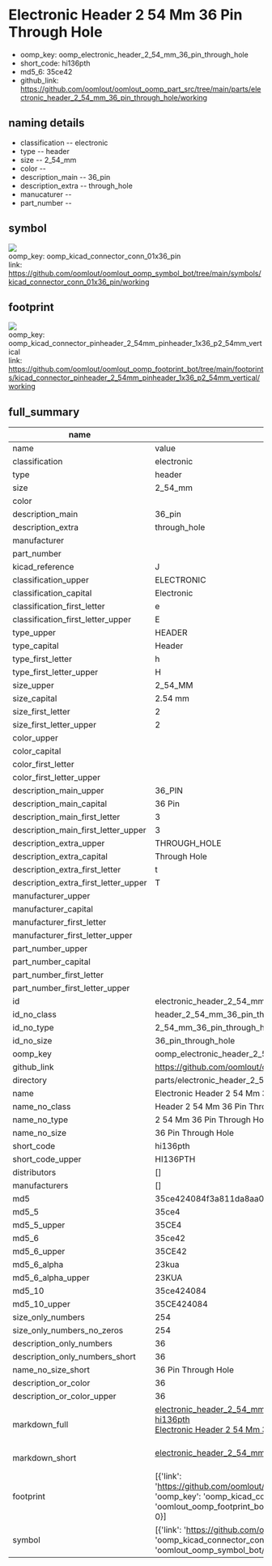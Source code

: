 # Electronic Header 2 54 Mm 36 Pin Through Hole

  
* oomp_key: oomp_electronic_header_2_54_mm_36_pin_through_hole 
* short_code: hi136pth
* md5_6: 35ce42  
* github_link: https://github.com/oomlout/oomlout_oomp_part_src/tree/main/parts/electronic_header_2_54_mm_36_pin_through_hole/working  
## naming details
* classification -- electronic
* type -- header
* size -- 2_54_mm
* color -- 
* description_main -- 36_pin
* description_extra -- through_hole
* manucaturer -- 
* part_number -- 



## symbol

![](symbol/{index}/working/working_600.png)  
oomp_key: oomp_kicad_connector_conn_01x36_pin  
link: https://github.com/oomlout/oomlout_oomp_symbol_bot/tree/main/symbols/kicad_connector_conn_01x36_pin/working  

## footprint

![](footprint/{index}/working/working_600.png)  
oomp_key: oomp_kicad_connector_pinheader_2_54mm_pinheader_1x36_p2_54mm_vertical  
link: https://github.com/oomlout/oomlout_oomp_footprint_bot/tree/main/footprints/kicad_connector_pinheader_2_54mm_pinheader_1x36_p2_54mm_vertical/working  

## full_summary
| name | value | 
| --- | --- | 
| name | value | 
| classification | electronic | 
| type | header | 
| size | 2_54_mm | 
| color |  | 
| description_main | 36_pin | 
| description_extra | through_hole | 
| manufacturer |  | 
| part_number |  | 
| kicad_reference | J | 
| classification_upper | ELECTRONIC | 
| classification_capital | Electronic | 
| classification_first_letter | e | 
| classification_first_letter_upper | E | 
| type_upper | HEADER | 
| type_capital | Header | 
| type_first_letter | h | 
| type_first_letter_upper | H | 
| size_upper | 2_54_MM | 
| size_capital | 2.54 mm | 
| size_first_letter | 2 | 
| size_first_letter_upper | 2 | 
| color_upper |  | 
| color_capital |  | 
| color_first_letter |  | 
| color_first_letter_upper |  | 
| description_main_upper | 36_PIN | 
| description_main_capital | 36 Pin | 
| description_main_first_letter | 3 | 
| description_main_first_letter_upper | 3 | 
| description_extra_upper | THROUGH_HOLE | 
| description_extra_capital | Through Hole | 
| description_extra_first_letter | t | 
| description_extra_first_letter_upper | T | 
| manufacturer_upper |  | 
| manufacturer_capital |  | 
| manufacturer_first_letter |  | 
| manufacturer_first_letter_upper |  | 
| part_number_upper |  | 
| part_number_capital |  | 
| part_number_first_letter |  | 
| part_number_first_letter_upper |  | 
| id | electronic_header_2_54_mm_36_pin_through_hole | 
| id_no_class | header_2_54_mm_36_pin_through_hole | 
| id_no_type | 2_54_mm_36_pin_through_hole | 
| id_no_size | 36_pin_through_hole | 
| oomp_key | oomp_electronic_header_2_54_mm_36_pin_through_hole | 
| github_link | https://github.com/oomlout/oomlout_oomp_part_src/tree/main/parts/electronic_header_2_54_mm_36_pin_through_hole/working | 
| directory | parts/electronic_header_2_54_mm_36_pin_through_hole | 
| name | Electronic Header 2 54 Mm 36 Pin Through Hole | 
| name_no_class | Header 2 54 Mm 36 Pin Through Hole | 
| name_no_type | 2 54 Mm 36 Pin Through Hole | 
| name_no_size | 36 Pin Through Hole | 
| short_code | hi136pth | 
| short_code_upper | HI136PTH | 
| distributors | [] | 
| manufacturers | [] | 
| md5 | 35ce424084f3a811da8aa007d10ff862 | 
| md5_5 | 35ce4 | 
| md5_5_upper | 35CE4 | 
| md5_6 | 35ce42 | 
| md5_6_upper | 35CE42 | 
| md5_6_alpha | 23kua | 
| md5_6_alpha_upper | 23KUA | 
| md5_10 | 35ce424084 | 
| md5_10_upper | 35CE424084 | 
| size_only_numbers | 254 | 
| size_only_numbers_no_zeros | 254 | 
| description_only_numbers | 36 | 
| description_only_numbers_short | 36 | 
| name_no_size_short | 36 Pin Through Hole | 
| description_or_color | 36 | 
| description_or_color_upper | 36 | 
| markdown_full | [electronic_header_2_54_mm_36_pin_through_hole](https://github.com/oomlout/oomlout_oomp_part_src/tree/main/parts/electronic_header_2_54_mm_36_pin_through_hole/working)<br>[hi136pth](https://github.com/oomlout/oomlout_oomp_part_src/tree/main/parts/electronic_header_2_54_mm_36_pin_through_hole/working)<br>[Electronic Header 2 54 Mm 36 Pin Through Hole](https://github.com/oomlout/oomlout_oomp_part_src/tree/main/parts/electronic_header_2_54_mm_36_pin_through_hole/working)<br><br> | 
| markdown_short | [electronic_header_2_54_mm_36_pin_through_hole](https://github.com/oomlout/oomlout_oomp_part_src/tree/main/parts/electronic_header_2_54_mm_36_pin_through_hole/working)<br><br> | 
| footprint | [{'link': 'https://github.com/oomlout/oomlout_oomp_footprint_bot/tree/main/foootprntss/kicad_connector_pinheader_2_54mm_pinheader_1x36_p2_54mm_vertical', 'oomp_key': 'oomp_kicad_connector_pinheader_2_54mm_pinheader_1x36_p2_54mm_vertical', 'directory': 'oomlout_oomp_footprint_bot/footprints/kicad_connector_pinheader_2_54mm_pinheader_1x36_p2_54mm_vertical//working/working.kicad_mod', 'index': 0}] | 
| symbol | [{'link': 'https://github.com/oomlout/oomlout_oomp_symbol_bot/tree/main/symbols/kicad_connector_conn_01x36_pin', 'oomp_key': 'oomp_kicad_connector_conn_01x36_pin', 'directory': 'oomlout_oomp_symbol_bot/symbols/kicad_connector_conn_01x36_pin//working/working.kicad_sym', 'index': 0}] | 
